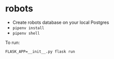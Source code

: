# robots

- Create robots database on your local Postgres
- `pipenv install`
- `pipenv shell`

To run:

`FLASK_APP=__init__.py flask run`
